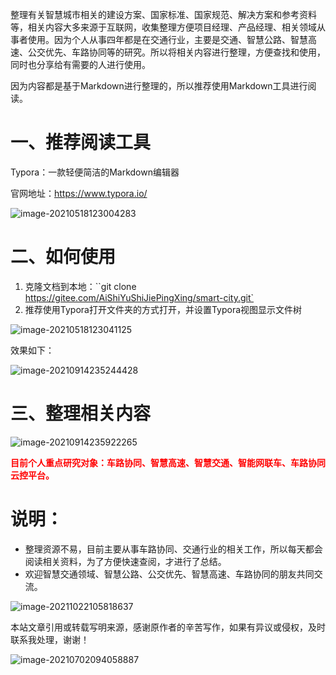 整理有关智慧城市相关的建设方案、国家标准、国家规范、解决方案和参考资料等，相关内容大多来源于互联网，收集整理方便项目经理、产品经理、相关领域从事者使用。因为个人从事四年都是在交通行业，主要是交通、智慧公路、智慧高速、公交优先、车路协同等的研究。所以将相关内容进行整理，方便查找和使用，同时也分享给有需要的人进行使用。

因为内容都是基于Markdown进行整理的，所以推荐使用Markdown工具进行阅读。



# 一、推荐阅读工具

Typora：一款轻便简洁的Markdown编辑器

官网地址：https://www.typora.io/

![image-20210518123004283](https://gitee.com/AiShiYuShiJiePingXing/img/raw/master/img/image-20210518123004283.png)

# 二、如何使用

1. 克隆文档到本地：``git clone  https://gitee.com/AiShiYuShiJiePingXing/smart-city.git`
2. 推荐使用Typora打开文件夹的方式打开，并设置Typora视图显示文件树

![image-20210518123041125](https://gitee.com/AiShiYuShiJiePingXing/img/raw/master/img/image-20210518123041125.png)



效果如下：

![image-20210914235244428](https://gitee.com/er-huomeng/l-img/raw/master/image-20210914235244428.png)

# 三、整理相关内容

![image-20210914235922265](https://gitee.com/er-huomeng/l-img/raw/master/image-20210914235922265.png)



<font color='red'>**目前个人重点研究对象：车路协同、智慧高速、智慧交通、智能网联车、车路协同云控平台。**</font>

# 说明：

- 整理资源不易，目前主要从事车路协同、交通行业的相关工作，所以每天都会阅读相关资料，为了方便快速查阅，才进行了总结。
- 欢迎智慧交通领域、智慧公路、公交优先、智慧高速、车路协同的朋友共同交流。

![image-20211022105818637](https://gitee.com/er-huomeng/l-img/raw/master/image-20211022105818637.png)

本站文章引用或转载写明来源，感谢原作者的辛苦写作，如果有异议或侵权，及时联系我处理，谢谢！





![image-20210702094058887](https://gitee.com/AiShiYuShiJiePingXing/img/raw/master/img/image-20210702094058887.png)
